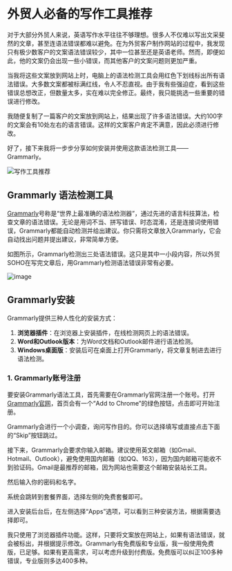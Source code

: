 # 外贸人必备的写作工具推荐

对于大部分外贸人来说，英语写作水平往往不够理想。很多人不仅难以写出文采斐然的文章，甚至连语法错误都难以避免。在为外贸客户制作网站的过程中，我发现只有极少数客户的文案语法错误较少，其中一位甚至还是英语老师。然而，即便如此，他的文案仍会出现一些小错误，而其他客户的文案问题则更加严重。

当我将这些文案放到网站上时，电脑上的语法检测工具会用红色下划线标出所有语法错误。大多数文案都被标满红线，令人不忍直视。由于我有些强迫症，看到这些错误总想改正，但数量太多，实在难以完全修正。最终，我只能挑选一些重要的错误进行修改。

我随便复制了一篇客户的文案放到网站上，结果出现了许多语法错误。大约100字的文案会有10处左右的语言错误。这样的文案客户肯定不满意，因此必须进行修改。

好了，接下来我将一步步分享如何安装并使用这款语法检测工具——Grammarly。

![写作工具推荐](https://github.com/user-attachments/assets/abbc1e94-5dda-4fb6-8d9e-9254a999b5a5)


## Grammarly 语法检测工具

[Grammarly](https://www.grammarly.com/)号称是“世界上最准确的语法检测器”，通过先进的语言科技算法，检查文章的语法错误。无论是用词不当、拼写错误、时态混淆，还是连接词使用错误，Grammarly都能自动检测并给出建议。你只需将文章放入Grammarly，它会自动找出问题并提出建议，非常简单方便。


如图所示，Grammarly检测出三处语法错误。这只是其中一小段内容，所以外贸SOHO在写完文章后，用Grammarly检测语法错误非常有必要。

![image](https://github.com/user-attachments/assets/8ec5e484-7bbe-47d4-aa1d-289a3ae1c0bb)

## Grammarly安装

Grammarly提供三种人性化的安装方式：

1. **浏览器插件**：在浏览器上安装插件，在线检测网页上的语法错误。
2. **Word和Outlook版本**：为Word文档和Outlook邮件进行语法检测。
3. **Windows桌面版**：安装后可在桌面上打开Grammarly，将文章复制进去进行语法检测。

### 1. Grammarly账号注册

要安装Grammarly语法工具，首先需要在Grammarly官网注册一个账号。打开[Grammarly官网](https://www.grammarly.com/)，首页会有一个“Add to Chrome”的绿色按钮，点击即可开始注册。

Grammarly会进行一个小调查，询问写作目的。你可以选择填写或直接点击下面的“Skip”按钮跳过。

接下来，Grammarly会要求你输入邮箱。建议使用英文邮箱（如Gmail、Hotmail、Outlook），避免使用国内邮箱（如QQ、163），因为国内邮箱可能收不到验证码。Gmail是最推荐的邮箱，因为网站也需要这个邮箱安装站长工具。

然后输入你的密码和名字。

系统会跳转到套餐界面，选择左侧的免费套餐即可。

进入安装后台后，在左侧选择“Apps”选项，可以看到三种安装方法，根据需要选择即可。

我只使用了浏览器插件功能。这样，只要将文案放在网站上，如果有语法错误，就会被标出，并根据提示修改。Grammarly有免费版和专业版，我一般使用免费版，已足够。如果有更高需求，可以考虑升级到付费版。免费版可以纠正100多种错误，专业版则多达400多种。
